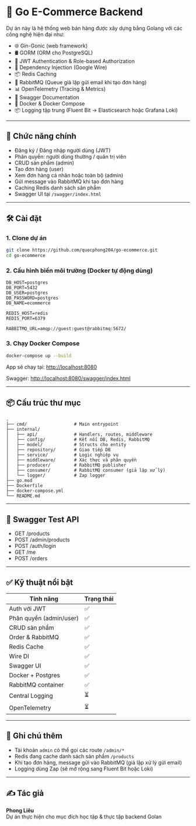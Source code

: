 
# 🛒 Go E-Commerce Backend

Dự án này là hệ thống web bán hàng được xây dựng bằng Golang với các công nghệ hiện đại như:

- 🌐 Gin-Gonic (web framework)
- 🛢️ GORM (ORM cho PostgreSQL)
- 🔐 JWT Authentication & Role-based Authorization
- 🧠 Dependency Injection (Google Wire)
- 📦 Redis Caching
- 📨 RabbitMQ (Queue giả lập gửi email khi tạo đơn hàng)
- 📊 OpenTelemetry (Tracing & Metrics)
- 📄 Swagger Documentation
- 🐳 Docker & Docker Compose
- 📦 Logging tập trung (Fluent Bit → Elasticsearch hoặc Grafana Loki)

---

## 🚀 Chức năng chính

- Đăng ký / Đăng nhập người dùng (JWT)
- Phân quyền: người dùng thường / quản trị viên
- CRUD sản phẩm (admin)
- Tạo đơn hàng (user)
- Xem đơn hàng cá nhân hoặc toàn bộ (admin)
- Gửi message vào RabbitMQ khi tạo đơn hàng
- Caching Redis danh sách sản phẩm
- Swagger UI tại `/swagger/index.html`

---

## 🛠️ Cài đặt

### 1. Clone dự án

```bash
git clone https://github.com/quocphong204/go-ecommerce.git
cd go-ecommerce
```

### 2. Cấu hình biến môi trường (Docker tự động dùng)

```env
DB_HOST=postgres
DB_PORT=5432
DB_USER=postgres
DB_PASSWORD=postgres
DB_NAME=ecommerce

REDIS_HOST=redis
REDIS_PORT=6379

RABBITMQ_URL=amqp://guest:guest@rabbitmq:5672/
```

### 3. Chạy Docker Compose

```bash
docker-compose up --build
```

App sẽ chạy tại: [http://localhost:8080](http://localhost:8080)

Swagger: [http://localhost:8080/swagger/index.html](http://localhost:8080/swagger/index.html)

---

## 📦 Cấu trúc thư mục

```
.
├── cmd/                  # Main entrypoint
├── internal/
│   ├── api/              # Handlers, routes, middleware
│   ├── config/           # Kết nối DB, Redis, RabbitMQ
│   ├── model/            # Structs cho entity
│   ├── repository/       # Giao tiếp DB
│   ├── service/          # Logic nghiệp vụ
│   ├── middleware/       # Xác thực và phân quyền
│   ├── producer/         # RabbitMQ publisher
│   ├── consumer/         # RabbitMQ consumer (giả lập xử lý)
│   └── logger/           # Zap logger
├── go.mod
├── Dockerfile
├── docker-compose.yml
└── README.md
```

---

## 🧪 Swagger Test API

- GET /products
- POST /admin/products
- POST /auth/login
- GET /me
- POST /orders

---

## ✅ Kỹ thuật nổi bật

| Tính năng               | Trạng thái |
|------------------------|------------|
| Auth với JWT           | ✅         |
| Phân quyền (admin/user)| ✅         |
| CRUD sản phẩm          | ✅         |
| Order & RabbitMQ       | ✅         |
| Redis Cache            | ✅         |
| Wire DI                | ✅         |
| Swagger UI             | ✅         |
| Docker + Postgres      | ✅         |
| RabbitMQ container     | ✅         |
| Central Logging        | ⏳         |
| OpenTelemetry          | ⏳         |

---

## 📜 Ghi chú thêm

- Tài khoản `admin` có thể gọi các route `/admin/*`
- Redis đang cache danh sách sản phẩm `/products`
- Khi tạo đơn hàng, message gửi vào RabbitMQ (giả lập xử lý gửi email)
- Logging dùng Zap (sẽ mở rộng sang Fluent Bit hoặc Loki)

---

## ✍️ Tác giả

**Phong Liêu**  
Dự án thực hiện cho mục đích học tập & thực tập backend Golan
